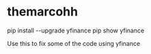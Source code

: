 # themarcohh


pip install --upgrade yfinance pip show yfinance

Use this to fix some of the code using yfinance
